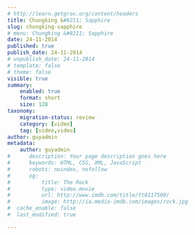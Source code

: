 ```yaml
---
# http://learn.getgrav.org/content/headers
title: Chungking &#8211; Sapphire
slug: chungking-sapphire
# menu: Chungking &#8211; Sapphire
date: 24-11-2014
published: true
publish_date: 24-11-2014
# unpublish_date: 24-11-2014
# template: false
# theme: false
visible: true
summary:
    enabled: true
    format: short
    size: 128
taxonomy:
    migration-status: review
    category: [video]
    tag: [video,video]
author: guyadmin
metadata:
    author: guyadmin
#      description: Your page description goes here
#      keywords: HTML, CSS, XML, JavaScript
#      robots: noindex, nofollow
#      og:
#          title: The Rock
#          type: video.movie
#          url: http://www.imdb.com/title/tt0117500/
#          image: http://ia.media-imdb.com/images/rock.jpg
#  cache_enable: false
#  last_modified: true

---
```


